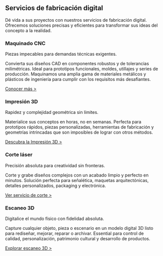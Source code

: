 ## Servicios de fabricación digital

Dé vida a sus proyectos con nuestros servicios de fabricación digital. Ofrecemos soluciones precisas y eficientes para transformar sus ideas del concepto a la realidad.

### Maquinado CNC

Piezas impecables para demandas técnicas exigentes.

Convierta sus diseños CAD en componentes robustos y de tolerancias milimétricas. Ideal para prototipos funcionales, moldes, utillajes y series de producción. Maquinamos una amplia gama de materiales metálicos y plásticos de ingeniería para cumplir con los requisitos más desafiantes.

[Conocer más >](./maquinado-cnc.md)

### Impresión 3D

Rapidez y complejidad geométrica sin límites.

Materialice sus conceptos en horas, no en semanas. Perfecta para prototipos rápidos, piezas personalizadas, herramientas de fabricación y geometrías intrincadas que son imposibles de lograr con otros métodos.

[Descubra la Impresión 3D >](./impresion-3d.md)

### Corte láser

Precisión absoluta para creatividad sin fronteras.

Corte y grabe diseños complejos con un acabado limpio y perfecto en minutos. Solución perfecta para señalética, maquetas arquitectónicas, detalles personalizados, packaging y electrónica.

[Ver servicio de corte >](corte-laser)

### Escaneo 3D

Digitalice el mundo físico con fidelidad absoluta.

Capture cualquier objeto, pieza o escenario en un modelo digital 3D listo para rediseñar, mejorar, reparar o archivar. Essential para control de calidad, personalización, patrimonio cultural y desarrollo de productos.

[Explorar escaneo 3D >](escaneo-3d)
